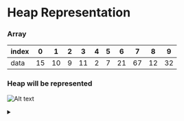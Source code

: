 # Heap Representation
### Array
index | 0 | 1 | 2 | 3 | 4 | 5 | 6 | 7 | 8 | 9
------|---|---|---|---|---|---|---|---|---|---
data  | 15 | 10 | 9 | 11 | 2 | 7 | 21 | 67 | 12 | 32

### Heap will be represented
![Alt text](https://g.gravizo.com/source/custom_mark10?https%3A%2F%2Fraw.githubusercontent.com%2Fshakeelansari63%2FTraining%2Ftree%2Fmaster%2FAlgorithms%2FSorting+Algorithms%2FREADME.md)
<details> 
<summary></summary>
custom_mark10
 digraph G {
   15 -> 10;
   15 -> 9;
   10 -> 11;
   10 -> 2;
   9 -> 7;
   9 -> 21;
   11 -> 67;
   11 -> 12;
   2 -> 32;
 }
 custom_mark10
</details>